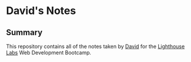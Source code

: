 # David's Notes

## Summary

This repository contains all of the notes taken by [David](https://github.com/davidteng95) for the [Lighthouse Labs](https://www.lighthouselabs.ca/) Web Development Bootcamp.
